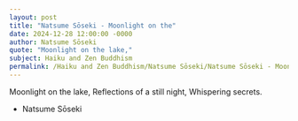 ```yaml
---
layout: post
title: "Natsume Sōseki - Moonlight on the"
date: 2024-12-28 12:00:00 -0000
author: Natsume Sōseki
quote: "Moonlight on the lake,"
subject: Haiku and Zen Buddhism
permalink: /Haiku and Zen Buddhism/Natsume Sōseki/Natsume Sōseki - Moonlight on the
---
```


Moonlight on the lake,
  Reflections of a still night,
  Whispering secrets.

- Natsume Sōseki
